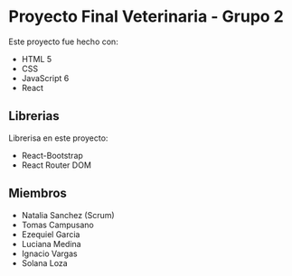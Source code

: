 # Proyecto Final Veterinaria - Grupo 2

Este proyecto fue hecho con:

- HTML 5
- CSS
- JavaScript 6
- React

## Librerias

Librerisa en este proyecto:

- React-Bootstrap
- React Router DOM


## Miembros

- Natalia Sanchez (Scrum)
- Tomas Campusano
- Ezequiel Garcia
- Luciana Medina
- Ignacio Vargas
- Solana Loza